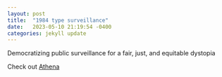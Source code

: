 ```yaml
---
layout: post
title:  "1984 type surveillance"
date:   2023-05-10 21:19:54 -0400
categories: jekyll update
---
```


Democratizing public surveillance for a fair, just, and equitable dystopia

Check out [Athena]


[jekyll-docs]: https://jekyllrb.com/docs/home
[jekyll-gh]:   https://github.com/jekyll/jekyll
[jekyll-talk]: https://talk.jekyllrb.com/
[athena]: http://ec2-54-175-189-69.compute-1.amazonaws.com/